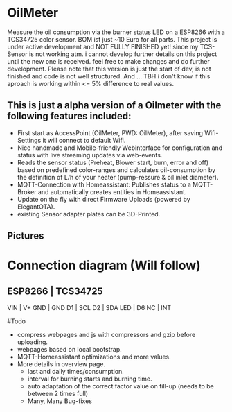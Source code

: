 # OilMeter

Measure the oil consumption via the burner status LED on a ESP8266 with a TCS34725 color sensor.
BOM ist just ~10 Euro for all parts. This project is under active development and NOT FULLY FINISHED yet!
since my TCS-Sensor is not working atm. i cannot develop further details on this project until the new one
is received. feel free to make changes and do further development.
Please note that this version is just the start of dev, is not finished and code is not well structured.
And ... TBH i don't know if this aproach is working within <= 5% difference to real values.

## This is just a alpha version of a Oilmeter with the following features included:
- First start as AccessPoint (OilMeter, PWD: OilMeter), after saving Wifi-Settings it will connect to default Wifi.
- Nice handmade and Mobile-friendly Webinterface for configuration and status with live streaming updates via web-events.
- Reads the sensor status (Preheat, Blower start, burn, error and off) based on predefined color-ranges and calculates oil-consumption
  by the definition of L/h of your heater (pump-ressure & oil inlet diameter).
- MQTT-Connection with Homeassistant: Publishes status to a MQTT-Broker and automatically creates entities in Homeassistant.
- Update on the fly with direct Firmware Uploads (powered by ElegantOTA).
- existing Sensor adapter plates can be 3D-Printed.

## Pictures


# Connection diagram (Will follow)

ESP8266 | TCS34725
---------------------
VIN     | V+
GND     | GND
D1      | SCL
D2      | SDA
LED     | D6
NC      | INT

#Todo

- compress webpages and js with compressors and gzip before uploading.
- webpages based on local bootstrap.
- MQTT-Homeassistant optimizations and more values.
- More details in overview page.
  - last and daily times/consumption.
  - interval for burning starts and burning time.
  - auto adaptation of the correct factor value on fill-up (needs to be between 2 times full)
  - Many, Many Bug-fixes
